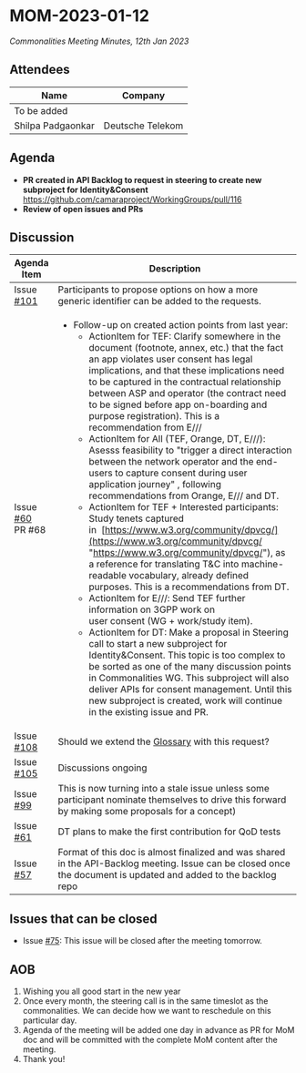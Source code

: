 # MOM-2023-01-12

*Commonalities Meeting Minutes, 12th Jan 2023*

## Attendees

| Name | Company |
| ---- | ------- |
|To be added  |
| Shilpa Padgaonkar | Deutsche Telekom |

## Agenda

* **PR created in API Backlog to request in steering to create new subproject for Identity&Consent** https://github.com/camaraproject/WorkingGroups/pull/116 
* **Review of open issues and PRs**

## Discussion

| Agenda Item | Description |
| ----------- | ----------- |
| Issue [#101](https://github.com/camaraproject/WorkingGroups/issues/101) | Participants to propose options on how a more generic identifier can be added to the requests. |
| Issue [#60](https://github.com/camaraproject/WorkingGroups/issues/60)<br>PR #68 | <ul><li>Follow-up on created action points from last year:<ul><li>ActionItem for TEF: Clarify somewhere in the document (footnote, annex, etc.) that the fact an app violates user consent has legal implications, and that these implications need to be captured in the contractual relationship between ASP and operator (the contract need to be signed before app on-boarding and purpose registration). This is a recommendation from E///</li><li>ActionItem for All (TEF, Orange, DT, E///): Asesss feasibility to "trigger a direct interaction between the network operator and the end-users to capture consent during user application journey" , following recommendations from Orange, E/// and DT.</li><li>ActionItem for TEF + Interested participants: Study tenets captured in  [https://www.w3.org/community/dpvcg/](https://www.w3.org/community/dpvcg/ "https://www.w3.org/community/dpvcg/"), as a reference for translating T&C into machine-readable vocabulary, already defined purposes. This is a recommendations from DT.</li><li>ActionItem for E///: Send TEF further information on 3GPP work on user consent (WG + work/study item).</li><li>ActionItem for DT: Make a proposal in Steering call to start a new subproject for Identity&Consent. This topic is too complex to be sorted as one of the many discussion points in Commonalities WG. This subproject will also deliver APIs for consent management. Until this new subproject is created, work will continue in the existing issue and PR.</li></ul></li></ul> |
| Issue [#108](https://github.com/camaraproject/WorkingGroups/issues/108)|Should we extend the [Glossary](https://github.com/camaraproject/WorkingGroups/blob/main/Commonalities/documentation/Glossary.md) with this request? |
| Issue [#105](https://github.com/camaraproject/WorkingGroups/issues/105) | Discussions ongoing  |
| Issue [#99](https://github.com/camaraproject/WorkingGroups/issues/99)| This is now turning into a stale issue unless some participant nominate themselves to drive this forward by making some proposals for a concept) |
| Issue [#61](https://github.com/camaraproject/WorkingGroups/issues/61)| DT plans to make the first contribution for QoD tests |
| Issue [#57](https://github.com/camaraproject/WorkingGroups/issues/57)|Format of this doc is almost finalized and was shared in the API-Backlog meeting. Issue can be closed once the document is updated and added to the backlog repo |

## Issues that can be closed
* Issue [#75](https://github.com/camaraproject/WorkingGroups/issues/75): This issue will be closed after the meeting tomorrow.

## AOB

1. Wishing you all good start in the new year
2. Once every month, the steering call is in the same timeslot as the commonalities. We can decide how we want to reschedule on this particular day.
3. Agenda of the meeting will be added one day in advance as PR for MoM doc and will be committed with the complete MoM content after the meeting.
4. Thank you!
